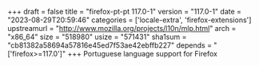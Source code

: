 +++
draft = false
title = "firefox-pt-pt 117.0-1"
version = "117.0-1"
date = "2023-08-29T20:59:46"
categories = ['locale-extra', 'firefox-extensions']
upstreamurl = "http://www.mozilla.org/projects/l10n/mlp.html"
arch = "x86_64"
size = "518980"
usize = "571431"
sha1sum = "cb81382a58694a57816e45ed7f53ae42ebffb227"
depends = "['firefox>=117.0']"
+++
Portuguese language support for Firefox